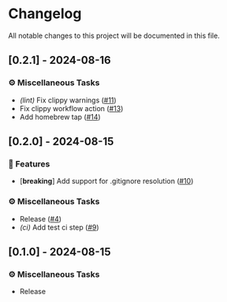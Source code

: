 # Changelog

All notable changes to this project will be documented in this file.

## [0.2.1] - 2024-08-16

### ⚙️ Miscellaneous Tasks

- *(lint)* Fix clippy warnings ([#11](https://github.com/todor-a/tidy-json/pull/11))
- Fix clippy workflow action ([#13](https://github.com/todor-a/tidy-json/pull/13))
- Add homebrew tap ([#14](https://github.com/todor-a/tidy-json/pull/14))

<!-- generated by git-cliff -->
## [0.2.0] - 2024-08-15

### 🚀 Features

- [**breaking**] Add support for .gitignore resolution ([#10](https://github.com/todor-a/tidy-json/pull/10))

### ⚙️ Miscellaneous Tasks

- Release ([#4](https://github.com/todor-a/tidy-json/pull/4))
- *(ci)* Add test ci step ([#9](https://github.com/todor-a/tidy-json/pull/9))

<!-- generated by git-cliff -->
<!-- generated by git-cliff -->
## [0.1.0] - 2024-08-15

### ⚙️ Miscellaneous Tasks

- Release

<!-- generated by git-cliff -->
<!-- generated by git-cliff -->
